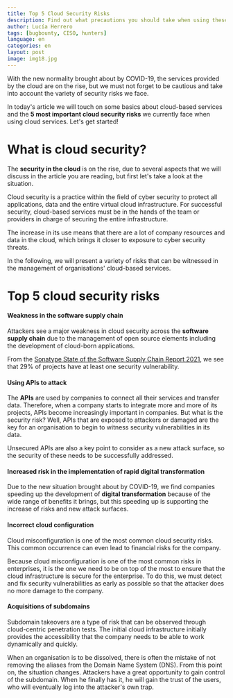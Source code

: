 ```yaml
---
title: Top 5 Cloud Security Risks
description: Find out what precautions you should take when using these services.
author: Lucía Herrero
tags: [bugbounty, CISO, hunters]
language: en
categories: en
layout: post
image: img18.jpg
---
```


With the new normality brought about by COVID-19, the services provided by the cloud are on the rise, but we must not forget to be cautious and take into account the variety of security risks we face.  

In today's article we will touch on some basics about cloud-based services and the <b>5 most important cloud security risks</b> we currently face when using cloud services. Let's get started! 

# What is cloud security? 

The <b>security in the cloud</b> is on the rise, due to several aspects that we will discuss in the article you are reading, but first let's take a look at the situation. 

Cloud security is a practice within the field of cyber security to protect all applications, data and the entire virtual cloud infrastructure. For successful security, cloud-based services must be in the hands of the team or providers in charge of securing the entire infrastructure. 

The increase in its use means that there are a lot of company resources and data in the cloud, which brings it closer to exposure to cyber security threats.  

In the following, we will present a variety of risks that can be witnessed in the management of organisations' cloud-based services. 

# Top 5 cloud security risks

#### Weakness in the software supply chain 

Attackers see a major weakness in cloud security across the <b>software supply chain</b> due to the management of open source elements including the development of cloud-born applications. 

From the <a href="(https://www.sonatype.com/resources/white-paper-2021-state-of-the-software-supply-chain-report-2021">Sonatype State of the Software Supply Chain Report 2021</a>, we see that 29% of projects have at least one security vulnerability.  

####  Using APIs to attack  

The <b>APIs</b> are used by companies to connect all their services and transfer data. Therefore, when a company starts to integrate more and more of its projects, APIs become increasingly important in companies. But what is the security risk? Well, APIs that are exposed to attackers or damaged are the key for an organisation to begin to witness security vulnerabilities in its data.  

Unsecured APIs are also a key point to consider as a new attack surface, so the security of these needs to be successfully addressed. 

#### Increased risk in the implementation of rapid digital transformation 

Due to the new situation brought about by COVID-19, we find companies speeding up the development of <b>digital transformation</b> because of the wide range of benefits it brings, but this speeding up is supporting the increase of risks and new attack surfaces.  

#### Incorrect cloud configuration

Cloud misconfiguration is one of the most common cloud security risks. This common occurrence can even lead to financial risks for the company. 

Because cloud misconfiguration is one of the most common risks in enterprises, it is the one we need to be on top of the most to ensure that the cloud infrastructure is secure for the enterprise. To do this, we must detect and fix security vulnerabilities as early as possible so that the attacker does no more damage to the company.

#### Acquisitions of subdomains

Subdomain takeovers are a type of risk that can be observed through cloud-centric penetration tests. The initial cloud infrastructure initially provides the accessibility that the company needs to be able to work dynamically and quickly. 

When an organisation is to be dissolved, there is often the mistake of not removing the aliases from the Domain Name System (DNS). From this point on, the situation changes. Attackers have a great opportunity to gain control of the subdomain. When he finally has it, he will gain the trust of the users, who will eventually log into the attacker's own trap.
